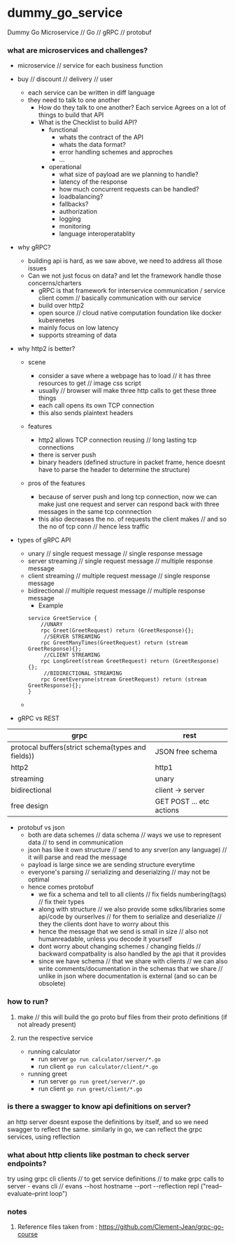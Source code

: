 # dummy_go_service
Dummy Go Microservice  // Go // gRPC // protobuf

### what are microservices and challenges?
- microservice // service for each business function
- buy // discount // delivery // user
    - each service can be written in diff language
    - they need to talk to one another
        - How do they talk to one another? Each service Agrees on a lot of things to build that API
        - What is the Checklist to build API? 
            - functional
                - whats the contract of the API
                - whats the data format?
                - error handling schemes and approches
                - ...
            - operational
                - what size of payload are we planning to handle?
                - latency of the response
                - how much concurrent requests can be handled?
                - loadbalancing?
                - fallbacks?
                - authorization
                - logging
                - monitoring
                - language interoperatablity

- why gRPC?
    - building api is hard, as we saw above, we need to address all those issues
    - Can we not just focus on data? and let the framework handle those concerns/charters
        - gRPC is that framework for interservice communication / service client comm // basically communication with our service
        - build over http2
        - open source // cloud native computation foundation like docker kuberenetes
        - mainly focus on low latency
        - supports streaming of data

- why http2 is better?
    - scene
        - consider a save where a webpage has to load // it has three resources to get // image css script
        - usually // browser will make three http calls to get these three things 
        - each call opens its own TCP connection
        - this also sends plaintext headers

    - features
        - http2 allows TCP connection reusing // long lasting tcp connections
        - there is server push 
        - binary headers (defined structure in packet frame, hence doesnt have to parse the header to determine the structure)

    - pros of the features
        - because of server push and long tcp connection, now we can make just one request and server can respond back with three messages in the same tcp connnection
        - this also decreases the no. of requests the client makes  // and so the no of tcp conn // hence less traffic




- types of gRPC API
    - unary // single request message // single response message
    - server streaming // single request message // multiple response message
    - client streaming // multiple request message // single response message
    - bidirectional // multiple request message // multiple response message
        -   Example 
        ```
        service GreetService {
            //UNARY
            rpc Greet(GreetRequest) return (GreetResponse){};
             //SERVER STREAMING
            rpc GreetManyTimes(GreetRequest) return (stream GreetResponse){};
             //CLIENT STREAMING
            rpc LongGreet(stream GreetRequest) return (GreetResponse){};
             //BIDIRECTIONAL STREAMING
            rpc GreetEveryone(stream GreetRequest) return (stream GreetResponse){};
        }
    - 

- gRPC vs REST

|   grpc    |   rest   |
|-----------|----------|
|protocal buffers(strict schema(types and fields))| JSON free schema |
|   http2|  http1|
|   streaming |   unary |
|   bidirectional |   client -> server |
|   free design| GET POST ... etc actions|


- protobuf vs json
    - both are data schemes // data schema // ways we use to represent data // to send in  communication
    - json has like it own structure // send to any srver(on any language) // it will parse and read the message
    - payload is large since we are sending structure everytime
    - everyone's parsing // serializing and deserialzing // may not be optimal
    - hence comes protobuf
        - we fix a schema and tell to all clients // fix fields numbering(tags) // fix their types
        - along with structure // we also provide some sdks/libraries some api/code by ourserlves // for them to serialize and deserialize // they the clients dont have to worry about this
        - hence the message that we send is small in size // also not humanreadable, unless you decode it yourself
        - dont worry about changing schemes / changing fields  // backward compatbality is also handled by the api that it provides
        - since we have schema // that we share with clients // we can also write comments/documentation in the schemas that we share // unlike in json where documentation is external (and so can be obsolete)



### how to run?

1. make // this will build the go proto buf files from their proto definitions (if not already present)

2. run the respective service
    - running calculator
        - run server 
            `go run calculator/server/*.go`
        - run client
            `go run calculator/client/*.go`
    - running greet
        - run server 
            `go run greet/server/*.go`
        - run client
            `go run greet/client/*.go`
        

### is there a swagger to know api definitions on server?
an http server doesnt expose the definitions by itself, and so we need swagger to reflect the same.
similarly in go, we can reflect the grpc services, using reflection

### what about http clients like postman to check server endpoints?
try using grpc cli clients // to get service definitions // to make grpc calls to server
    - evans cli // evans --host hostname --port --reflection repl   ("read–evaluate–print loop")


### notes
1. Reference files taken from : https://github.com/Clement-Jean/grpc-go-course



        


    

